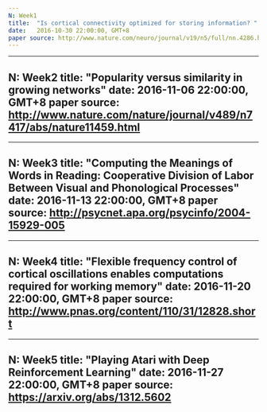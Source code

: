 ```yaml
---
N: Week1
title:  "Is cortical connectivity optimized for storing information? "
date:   2016-10-30 22:00:00, GMT+8
paper source: http://www.nature.com/neuro/journal/v19/n5/full/nn.4286.html
---
```



---
N: Week2
title:  "Popularity versus similarity in growing networks"
date:   2016-11-06 22:00:00, GMT+8
paper source: http://www.nature.com/nature/journal/v489/n7417/abs/nature11459.html
---

---
N: Week3
title:  "Computing the Meanings of Words in Reading: Cooperative Division of Labor Between
Visual and Phonological Processes"
date:   2016-11-13 22:00:00, GMT+8
paper source: http://psycnet.apa.org/psycinfo/2004-15929-005
---

---
N: Week4
title:  "Flexible frequency control of cortical oscillations
enables computations required for working memory"
date:   2016-11-20 22:00:00, GMT+8
paper source: http://www.pnas.org/content/110/31/12828.short
---

---
N: Week5
title:  "Playing Atari with Deep Reinforcement Learning"
date:   2016-11-27 22:00:00, GMT+8
paper source: https://arxiv.org/abs/1312.5602
---
